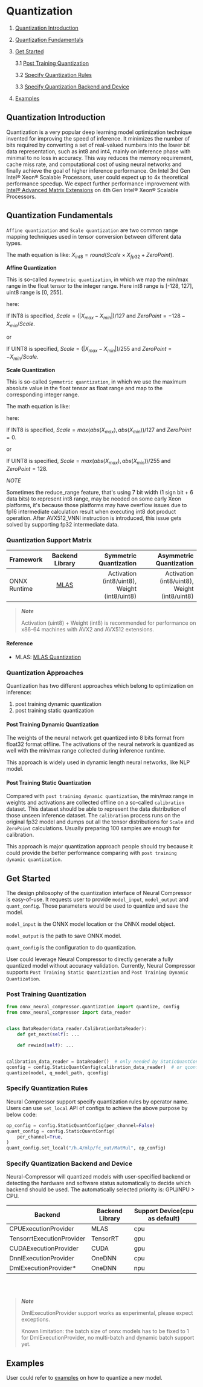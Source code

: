 Quantization
===============

1. [Quantization Introduction](#quantization-introduction)
2. [Quantization Fundamentals](#quantization-fundamentals)
3. [Get Started](#get-started)

   3.1 [Post Training Quantization](#post-training-quantization)

   3.2 [Specify Quantization Rules](#specify-quantization-rules)

   3.3 [Specify Quantization Backend and Device](#specify-quantization-backend-and-device)
4. [Examples](#examples)

## Quantization Introduction

Quantization is a very popular deep learning model optimization technique invented for improving the speed of inference. It minimizes the number of bits required by converting a set of real-valued numbers into the lower bit data representation, such as int8 and int4, mainly on inference phase with minimal to no loss in accuracy. This way reduces the memory requirement, cache miss rate, and computational cost of using neural networks and finally achieve the goal of higher inference performance. On Intel 3rd Gen Intel® Xeon® Scalable Processors, user could expect up to 4x theoretical performance speedup. We expect further performance improvement with [Intel® Advanced Matrix Extensions](https://www.intel.com/content/www/us/en/products/docs/accelerator-engines/advanced-matrix-extensions/overview.html) on 4th Gen Intel® Xeon® Scalable Processors.

## Quantization Fundamentals

`Affine quantization` and `Scale quantization` are two common range mapping techniques used in tensor conversion between different data types.

The math equation is like: $X_{int8} = round(Scale \times X_{fp32} + ZeroPoint)$.

**Affine Quantization**

This is so-called `Asymmetric quantization`, in which we map the min/max range in the float tensor to the integer range. Here int8 range is [-128, 127], uint8 range is [0, 255].

here:

If INT8 is specified, $Scale = (|X_{max} - X_{min}|) / 127$ and $ZeroPoint = -128 - X_{min} / Scale$.

or

If UINT8 is specified, $Scale = (|X_{max} - X_{min}|) / 255$ and  $ZeroPoint = - X_{min} / Scale$.

**Scale Quantization**

This is so-called `Symmetric quantization`, in which we use the maximum absolute value in the float tensor as float range and map to the corresponding integer range.

The math equation is like:

here:

If INT8 is specified, $Scale = max(abs(X_{max}), abs(X_{min})) / 127$ and $ZeroPoint = 0$.

or

If UINT8 is specified, $Scale = max(abs(X_{max}), abs(X_{min})) / 255$ and $ZeroPoint = 128$.

*NOTE*

Sometimes the reduce_range feature, that's using 7 bit width (1 sign bit + 6 data bits) to represent int8 range, may be needed on some early Xeon platforms, it's because those platforms may have overflow issues due to fp16 intermediate calculation result when executing int8 dot product operation. After AVX512_VNNI instruction is introduced, this issue gets solved by supporting fp32 intermediate data.

### Quantization Support Matrix

| Framework | Backend Library |  Symmetric Quantization | Asymmetric Quantization |
| :-------------- |:---------------:| ---------------:|---------------:|
| ONNX Runtime | [MLAS](https://github.com/microsoft/onnxruntime/tree/master/onnxruntime/core/mlas) | Activation (int8/uint8), Weight (int8/uint8) | Activation (int8/uint8), Weight (int8/uint8) |

> ***Note***
>
> Activation (uint8) + Weight (int8) is recommended for performance on x86-64 machines with AVX2 and AVX512 extensions.


#### Reference
+ MLAS:  [MLAS Quantization](https://github.com/microsoft/onnxruntime/blob/master/onnxruntime/python/tools/quantization/onnx_quantizer.py)

### Quantization Approaches

Quantization has two different approaches which belong to optimization on inference:
1) post training dynamic quantization
2) post training static  quantization

#### Post Training Dynamic Quantization

The weights of the neural network get quantized into 8 bits format from float32 format offline. The activations of the neural network is quantized as well with the min/max range collected during inference runtime.

This approach is widely used in dynamic length neural networks, like NLP model.

#### Post Training Static Quantization

Compared with `post training dynamic quantization`, the min/max range in weights and activations are collected offline on a so-called `calibration` dataset. This dataset should be able to represent the data distribution of those unseen inference dataset. The `calibration` process runs on the original fp32 model and dumps out all the tensor distributions for `Scale` and `ZeroPoint` calculations. Usually preparing 100 samples are enough for calibration.

This approach is major quantization approach people should try because it could provide the better performance comparing with `post training dynamic quantization`.

## Get Started

The design philosophy of the quantization interface of Neural Compressor is easy-of-use. It requests user to provide `model_input`, `model_output` and `quant_config`. Those parameters would be used to quantize and save the model.

`model_input` is the ONNX model location or the ONNX model object.

`model_output` is the path to save ONNX model.

`quant_config` is the configuration to do quantization.

User could leverage Neural Compressor to directly generate a fully quantized model without accuracy validation. Currently, Neural Compressor supports `Post Training Static Quantization` and `Post Training Dynamic Quantization`.

### Post Training Quantization

``` python
from onnx_neural_compressor.quantization import quantize, config
from onnx_neural_compressor import data_reader


class DataReader(data_reader.CalibrationDataReader):
    def get_next(self): ...

    def rewind(self): ...


calibration_data_reader = DataReader()  # only needed by StaticQuantConfig
qconfig = config.StaticQuantConfig(calibration_data_reader)  # or qconfig = DynamicQuantConfig()
quantize(model, q_model_path, qconfig)
```

### Specify Quantization Rules
Neural Compressor support specify quantization rules by operator name. Users can use `set_local` API of configs to achieve the above purpose by below code:

```python
op_config = config.StaticQuantConfig(per_channel=False)
quant_config = config.StaticQuantConfig(
    per_channel=True,
)
quant_config.set_local("/h.4/mlp/fc_out/MatMul", op_config)
```


### Specify Quantization Backend and Device

Neural-Compressor will quantized models with user-specified backend or detecting the hardware and software status automatically to decide which backend should be used. The automatically selected priority is: GPU/NPU > CPU.


<table class="center">
    <thead>
        <tr>
            <th>Backend</th>
            <th>Backend Library</th>
            <th>Support Device(cpu as default)</th>
        </tr>
    </thead>
    <tbody>
        <tr>
            <td align="left">CPUExecutionProvider</td>
            <td align="left">MLAS</td>
            <td align="left">cpu</td>
        </tr>
        <tr>
            <td align="left">TensorrtExecutionProvider</td>
            <td align="left">TensorRT</td>
            <td align="left">gpu</td>
        </tr>
        <tr>
            <td align="left">CUDAExecutionProvider</td>
            <td align="left">CUDA</td>
            <td align="left">gpu</td>
        </tr>
        <tr>
            <td align="left">DnnlExecutionProvider</td>
            <td align="left">OneDNN</td>
            <td align="left">cpu</td>
        </tr>
        <tr>
            <td align="left">DmlExecutionProvider*</td>
            <td align="left">OneDNN</td>
            <td align="left">npu</td>
        </tr>
    </tbody>
</table>
<br>
<br>

> ***Note***
>
> DmlExecutionProvider support works as experimental, please expect exceptions.
>
> Known limitation: the batch size of onnx models has to be fixed to 1 for DmlExecutionProvider, no multi-batch and dynamic batch support yet.


## Examples

User could refer to [examples](../../examples) on how to quantize a new model.

